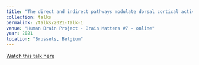 ```yaml
---
title: "The direct and indirect pathways modulate dorsal cortical activity and future perceptual decisions."
collection: talks
permalink: /talks/2021-talk-1
venue: "Human Brain Project - Brain Matters #7 - online"
year: 2021
location: "Brussels, Belgium"
---
```


[Watch this talk here](https://www.youtube.com/watch?v=uIzq5_X7UgU&ab_channel=HumanBrainProject) 
